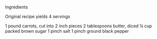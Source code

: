 Ingredients

Original recipe yields 4 servings

1 pound carrots, cut into 2 inch pieces
2 tablespoons butter, diced
¼ cup packed brown sugar
1 pinch salt
1 pinch ground black pepper
